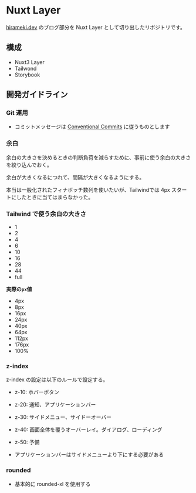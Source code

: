 # Nuxt Layer

[hirameki.dev](https://hirameki.dev/ja) のブログ部分を Nuxt Layer として切り出したリポジトリです。

## 構成

- Nuxt3 Layer
- Tailwond
- Storybook

## 開発ガイドライン

### Git 運用

- コミットメッセージは [Conventional Commits](https://www.conventionalcommits.org/ja/v1.0.0/) に従うものとします

### 余白

余白の大きさを決めるときの判断負荷を減らすために、事前に使う余白の大きさを絞り込んでおく。

余白が大きくなるにつれて、間隔が大きくなるようにする。

本当は一般化されたフィナボッチ数列を使いたいが、Tailwindでは 4px スタートにしたときに当てはまらなかった。


### Tailwind で使う余白の大きさ

- 1
- 2
- 4
- 6
- 10
- 16
- 28
- 44
- full

__実際の`px`値__

- 4px
- 8px
- 16px
- 24px
- 40px
- 64px
- 112px
- 176px
- 100%

### z-index

z-index の設定は以下のルールで設定する。

- z-10: ホバーボタン
- z-20: 通知、アプリケーションバー
- z-30: サイドメニュー、サイドーオーバー
- z-40: 画面全体を覆うオーバーレイ。ダイアログ、ローディング
- z-50: 予備

- アプリケーションバーはサイドメニューより下にする必要がある

### rounded

- 基本的に rounded-xl を使用する
